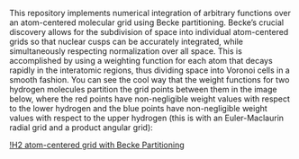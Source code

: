 This repository implements numerical integration of arbitrary functions over an
atom-centered molecular grid using Becke partitioning. Becke’s crucial discovery
allows for the subdivision of space into individual atom-centered grids so that
nuclear cusps can be accurately integrated, while simultaneously respecting
normalization over all space. This is accomplished by using a weighting function
for each atom that decays rapidly in the interatomic regions, thus dividing
space into Voronoi cells in a smooth fashion. You can see the cool way that the
weight functions for two hydrogen molecules partition the grid points between
them in the image below, where the red points have non-negligible weight values
with respect to the lower hydrogen and the blue points have non-negligible
weight values with respect to the upper hydrogen (this is with an Euler-Maclaurin radial grid and a product angular grid):

[!H2 atom-centered grid with Becke Partitioning](./images/becke_partitioning.png)
